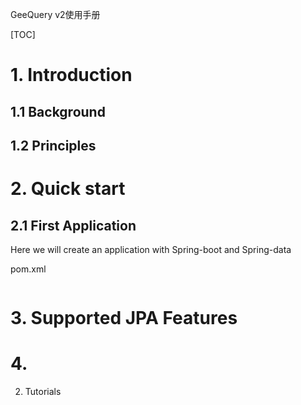 GeeQuery v2使用手册

[TOC]



# 1. Introduction

## 1.1 Background

## 1.2 Principles

# 2. Quick start

## 2.1 First Application

Here we will create an application with  Spring-boot and Spring-data

pom.xml

```java


```










# 3. Supported JPA Features

# 4. 



2. Tutorials

